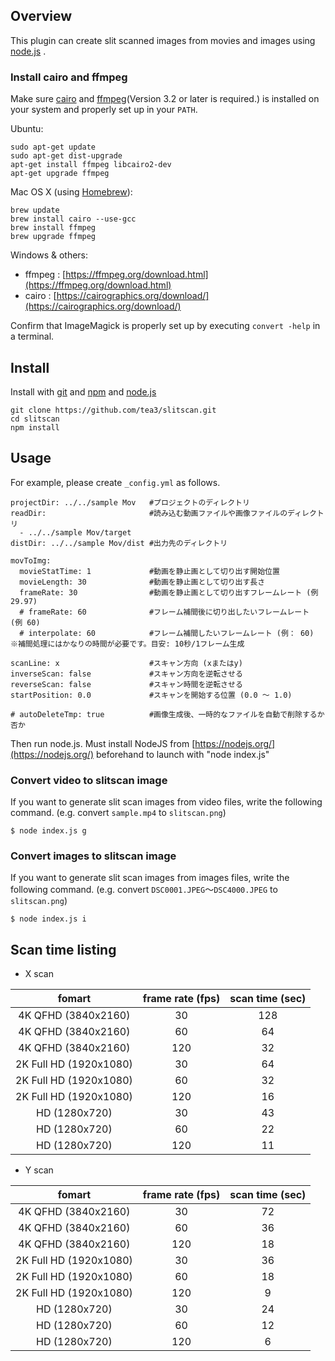 ## Overview

This plugin can create slit scanned images from movies and images using [node.js](https://nodejs.org/) .

### Install cairo and ffmpeg

Make sure [cairo](https://cairographics.org/) and [ffmpeg](https://ffmpeg.org/about.html)(Version 3.2 or later is required.) is installed on your system and properly set up in your `PATH`.

Ubuntu:

```shell
sudo apt-get update
sudo apt-get dist-upgrade
apt-get install ffmpeg libcairo2-dev
apt-get upgrade ffmpeg
```

Mac OS X (using [Homebrew](http://brew.sh/)):

```shell
brew update
brew install cairo --use-gcc
brew install ffmpeg
brew upgrade ffmpeg
```

Windows & others:

- ffmpeg : [https://ffmpeg.org/download.html](https://ffmpeg.org/download.html)
- cairo : [https://cairographics.org/download/](https://cairographics.org/download/)

Confirm that ImageMagick is properly set up by executing `convert -help` in a terminal.


## Install

Install with [git](https://git-scm.com/) and [npm](https://docs.npmjs.com/getting-started/installing-node) and [node.js](https://nodejs.org/)

```
git clone https://github.com/tea3/slitscan.git
cd slitscan
npm install
```

## Usage

For example, please create `_config.yml` as follows.

```
projectDir: ../../sample Mov   #プロジェクトのディレクトリ
readDir:                       #読み込む動画ファイルや画像ファイルのディレクトリ
  - ../../sample Mov/target
distDir: ../../sample Mov/dist #出力先のディレクトリ

movToImg:
  movieStatTime: 1             #動画を静止画として切り出す開始位置
  movieLength: 30              #動画を静止画として切り出す長さ
  frameRate: 30                #動画を静止画として切り出すフレームレート (例 29.97)
  # frameRate: 60              #フレーム補間後に切り出したいフレームレート (例 60)
  # interpolate: 60            #フレーム補間したいフレームレート (例： 60) ※補間処理にはかなりの時間が必要です。目安: 10秒/1フレーム生成

scanLine: x                    #スキャン方向 (xまたはy)
inverseScan: false             #スキャン方向を逆転させる
reverseScan: false             #スキャン時間を逆転させる
startPosition: 0.0             #スキャンを開始する位置 (0.0 〜 1.0)

# autoDeleteTmp: true          #画像生成後、一時的なファイルを自動で削除するか否か
```

Then run node.js. Must install NodeJS from [https://nodejs.org/](https://nodejs.org/) beforehand to launch with "node index.js"

### Convert video to slitscan image

If you want to generate slit scan images from video files, write the following command. (e.g. convert `sample.mp4` to `slitscan.png`)

```
$ node index.js g
```

### Convert images to slitscan image

If you want to generate slit scan images from images files, write the following command. (e.g. convert `DSC0001.JPEG`〜`DSC4000.JPEG` to `slitscan.png`)

```
$ node index.js i
```

## Scan time listing

- X scan

| fomart | frame rate (fps) | scan time (sec) |
| :---: | :---: | :---: |
| 4K QFHD (3840x2160) | 30 | 128 |
| 4K QFHD (3840x2160) | 60 | 64 |
| 4K QFHD (3840x2160) | 120 | 32 |
| 2K Full HD (1920x1080) | 30 | 64 |
| 2K Full HD (1920x1080) | 60 | 32 |
| 2K Full HD (1920x1080) | 120 | 16 |
| HD (1280x720) | 30 | 43 |
| HD (1280x720) | 60 | 22 |
| HD (1280x720) | 120 | 11 |


- Y scan

| fomart | frame rate (fps) | scan time (sec) |
| :---: | :---: | :---: |
| 4K QFHD (3840x2160) | 30 | 72 |
| 4K QFHD (3840x2160) | 60 | 36 |
| 4K QFHD (3840x2160) | 120 | 18 |
| 2K Full HD (1920x1080) | 30 | 36 |
| 2K Full HD (1920x1080) | 60 | 18 |
| 2K Full HD (1920x1080) | 120 | 9 |
| HD (1280x720) | 30 | 24 |
| HD (1280x720) | 60 | 12 |
| HD (1280x720) | 120 | 6 |